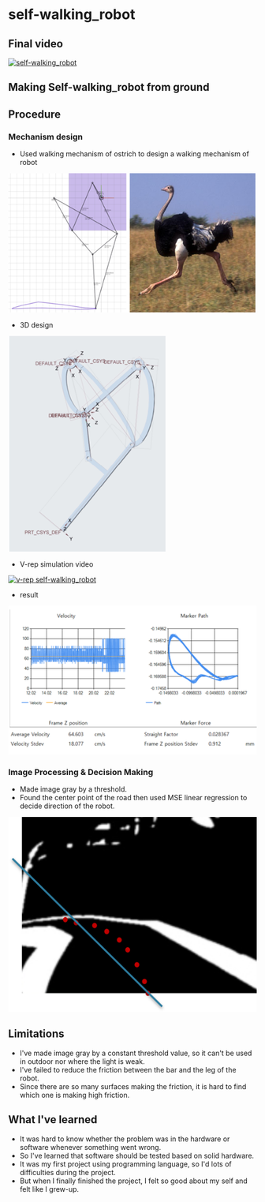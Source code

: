 # self-walking_robot

## Final video
[![self-walking_robot](http://img.youtube.com/vi/WUIT9uVVV3A/0.jpg)](https://www.youtube.com/watch?v=WUIT9uVVV3A&t=1s)

## Making Self-walking_robot from ground

## Procedure

### Mechanism design

* Used walking mechanism of ostrich to design a walking mechanism of robot
  
![ex_screenshot1](./img/1.png)

* 3D design


![ex_screenshot2](./img/2.png)

* V-rep simulation video

[![v-rep self-walking_robot](http://img.youtube.com/vi/fIdfthENHug/0.jpg)](https://www.youtube.com/watch?v=fIdfthENHug)

* result

![ex_screenshot3](./img/3.png)

### Image Processing & Decision Making

* Made image gray by a threshold.
* Found the center point of the road then used MSE linear regression to decide direction of the robot.

![ex_screenshot4](./img/4.png)

## Limitations
* I've made image gray by a constant threshold value, so it can't be used in outdoor nor where the light is weak.
* I've failed to reduce the friction between the bar and the leg of the robot. 
* Since there are so many surfaces making the friction, it is hard to find which one is making high friction.


## What I've learned
* It was hard to know whether the problem was in the hardware or software whenever something went wrong.
* So I've learned that software should be tested based on solid hardware.
* It was my first project using programming language, so I'd lots of difficulties during the project. 
* But when I finally finished the project, I felt so good about my self and felt like I grew-up.





